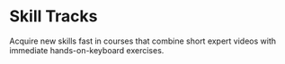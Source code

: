 # Skill Tracks

Acquire new skills fast in courses that combine short expert videos with immediate hands-on-keyboard exercises.
